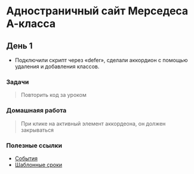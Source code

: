 # Адностраничный сайт Мерседеса А-класса

## День 1
* Подключили скрипт через «defer», сделали аккордион с помощью удаления и добавления классов.

### Задачи
> Повторить код за уроком
### Домашнаяя работа
> При клике на активный элемент аккордеона, он должен закрываться
### Полезные ссылки
* [События](https://learn.javascript.ru/introduction-browser-events)
* [Шаблонные сроки](https://developer.mozilla.org/ru/docs/Web/JavaScript/Reference/Template_literals)
